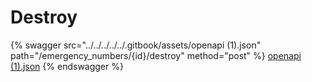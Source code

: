 # Destroy

{% swagger src="../../../../../.gitbook/assets/openapi (1).json" path="/emergency_numbers/{id}/destroy" method="post" %}
[openapi (1).json](<../../../../../.gitbook/assets/openapi (1).json>)
{% endswagger %}
